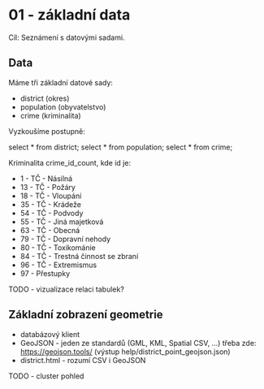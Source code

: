 # 01 - základní data

Cíl: Seznámení s datovými sadami.

## Data

Máme tři základní datové sady:
- district (okres)
- population (obyvatelstvo)
- crime (kriminalita)

Vyzkoušíme postupně:

select * from district;
select * from population;
select * from crime;

Kriminalita crime_id_count, kde id je:

- 1  - TČ - Násilná
- 13 - TČ - Požáry
- 18 - TČ - Vloupání
- 35 - TČ - Krádeže
- 54 - TČ - Podvody
- 55 - TČ - Jiná majetková
- 63 - TČ - Obecná
- 79 - TČ - Dopravní nehody
- 80 - TČ - Toxikománie
- 84 - TČ - Trestná činnost se zbraní
- 96 - TČ - Extremismus
- 97      - Přestupky

TODO - vizualizace relaci tabulek?

## Základní zobrazení geometrie

- databázový klient
- GeoJSON - jeden ze standardů (GML, KML, Spatial CSV, ...) třeba zde: https://geojson.tools/ (výstup help/district_point_geojson.json)
- district.html - rozumí CSV i GeoJSON

TODO - cluster pohled





















